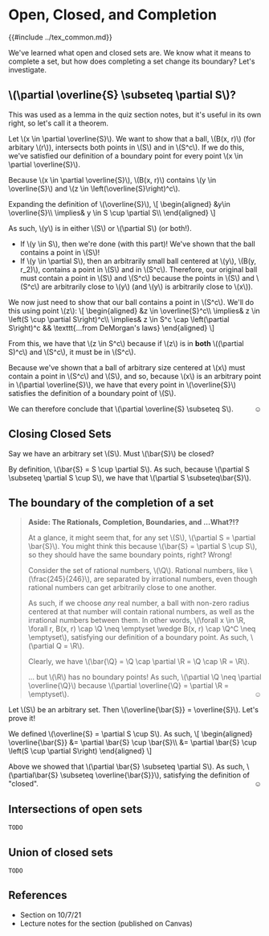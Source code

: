 # Open, Closed, and Completion

{{#include ../tex_common.md}}

We've learned what open and closed sets are. We know what it means to complete a set, but how does completing a set change its boundary? Let's investigate.

## \\(\partial \overline{S} \subseteq \partial S\\)?

This was used as a lemma in the quiz section notes, but it's useful in its own right, so let's call it a theorem.

Let \\(x \in \partial \overline{S}\\). We want to show that a ball, \\(B(x, r)\\) (for arbitary \\(r\\)), intersects both points in \\(S\\) and in \\(S^c\\). If we do this, we've satisfied our definition of a boundary point for every point \\(x \in \partial \overline{S}\\).

Because \\(x \in \partial \overline{S}\\), \\(B(x, r)\\) contains \\(y \in \overline{S}\\) and \\(z \in \left(\overline{S}\right)^c\\).

Expanding the definition of \\(\overline{S}\\),
\\[
\begin{aligned}
 &y\in \overline{S}\\\\
 \implies& y \in S \cup \partial S\\\\
\end{aligned}
\\]

As such, \\(y\\) is in either \\(S\\) or \\(\partial S\\) (or both!).
 * If \\(y \in S\\), then we're done (with this part)! We've shown that the ball contains a point in \\(S\\)!
 * If \\(y \in \partial S\\), then an arbitrarily small ball centered at \\(y\\), \\(B(y, r_2)\\), contains a point in \\(S\\) and in \\(S^c\\). Therefore, our original ball must contain a point in \\(S\\) and \\(S^c\\) because the points in \\(S\\) and \\(S^c\\) are arbitrarily close to \\(y\\) (and \\(y\\) is arbitrarily close to \\(x\\)).

We now just need to show that our ball contains a point in \\(S^c\\). We'll do this using point \\(z\\):
\\[
\begin{aligned}
 &z \in \overline{S}^c\\\\
 \implies& z \in \left(S \cup \partial S\right)^c\\\\
 \implies& z \in S^c \cap \left(\partial S\right)^c && \texttt{...from DeMorgan's laws}
\end{aligned}
\\]

From this, we have that \\(z \in S^c\\) because if \\(z\\) is in **both** \\((\partial S)^c\\) and \\(S^c\\), it must be in \\(S^c\\).

Because we've shown that a ball of arbitrary size centered at \\(x\\) must contain a point in \\(S^c\\) and \\(S\\), and so, because \\(x\\) is an arbitrary point in \\(\partial \overline{S}\\), we have that every point in \\(\overline{S}\\) satisfies the definition of a boundary point of \\(S\\).

We can therefore conclude that \\(\partial \overline{S} \subseteq S\\).<span style="float: right;">☺</span>

## Closing Closed Sets

Say we have an arbitrary set \\(S\\). Must \\(\bar{S}\\) be closed?

By definition, \\(\bar{S} = S \cup \partial S\\). As such, because \\(\partial S \subseteq \partial S \cup S\\), we have that \\(\partial S \subseteq\bar{S}\\).

## The boundary of the completion of a set

> **Aside: The Rationals, Completion, Boundaries, and ...What?!?**
>
> At a glance, it might seem that, for any set \\(S\\), \\(\partial S = \partial \bar{S}\\). You might think this because \\(\bar{S} = \partial S \cup S\\), so they should have the same boundary points, right? Wrong!
>
> Consider the set of rational numbers, \\(\Q\\). Rational numbers, like \\(\frac{245}{246}\\), are separated by irrational numbers, even though rational numbers can get arbitrarily close to one another.
>
> As such, if we choose _any_ real number, a ball with non-zero radius centered at that number will contain rational numbers, as well as the irrational numbers between them. In other words, \\(\forall x \in \R, \forall r, B(x, r) \cap \Q \neq \emptyset \wedge B(x, r) \cap \Q^C \neq \emptyset\\), satisfying our definition of a boundary point. As such, \\(\partial Q = \R\\).
>
> Clearly, we have \\(\bar{\Q} = \Q \cap \partial \R = \Q \cap \R = \R\\).
>
> ... but \\(\R\\) has no boundary points! As such, \\(\partial \Q \neq \partial \overline{\Q}\\) because \\(\partial \overline{\Q} = \partial \R = \emptyset\\).<span style="float: right;">☺</span>
>

Let \\(S\\) be an arbitrary set. Then \\(\overline{\bar{S}} = \overline{S}\\). Let's prove it!

We defined \\(\overline{S} = \partial S \cup S\\). As such,
\\[
\begin{aligned}
   \overline{\bar{S}} &= \partial \bar{S} \cup \bar{S}\\\\
   &= \partial \bar{S} \cup \left(S \cup \partial S\right)
\end{aligned}
\\]

Above we showed that \\(\partial \bar{S} \subseteq \partial S\\). As such, \\(\partial\bar{S} \subseteq \overline{\bar{S}}\\), satisfying the definition of "closed".<span style="float: right;">☺</span>

## Intersections of open sets

``TODO``

## Union of closed sets

``TODO``

## References
 * Section on 10/7/21
 * Lecture notes for the section (published on Canvas)

